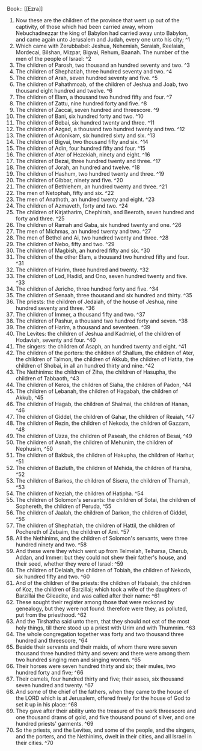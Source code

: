  Book:: [[Ezra]]
 1. Now these are the children of the province that went up out of the captivity, of those which had been carried away, whom Nebuchadnezzar the king of Babylon had carried away unto Babylon, and came again unto Jerusalem and Judah, every one unto his city; ^1
 2. Which came with Zerubbabel: Jeshua, Nehemiah, Seraiah, Reelaiah, Mordecai, Bilshan, Mizpar, Bigvai, Rehum, Baanah. The number of the men of the people of Israel: ^2
 3. The children of Parosh, two thousand an hundred seventy and two. ^3
 4. The children of Shephatiah, three hundred seventy and two. ^4
 5. The children of Arah, seven hundred seventy and five. ^5
 6. The children of Pahathmoab, of the children of Jeshua and Joab, two thousand eight hundred and twelve. ^6
 7. The children of Elam, a thousand two hundred fifty and four. ^7
 8. The children of Zattu, nine hundred forty and five. ^8
 9. The children of Zaccai, seven hundred and threescore. ^9
 10. The children of Bani, six hundred forty and two. ^10
 11. The children of Bebai, six hundred twenty and three. ^11
 12. The children of Azgad, a thousand two hundred twenty and two. ^12
 13. The children of Adonikam, six hundred sixty and six. ^13
 14. The children of Bigvai, two thousand fifty and six. ^14
 15. The children of Adin, four hundred fifty and four. ^15
 16. The children of Ater of Hezekiah, ninety and eight. ^16
 17. The children of Bezai, three hundred twenty and three. ^17
 18. The children of Jorah, an hundred and twelve. ^18
 19. The children of Hashum, two hundred twenty and three. ^19
 20. The children of Gibbar, ninety and five. ^20
 21. The children of Bethlehem, an hundred twenty and three. ^21
 22. The men of Netophah, fifty and six. ^22
 23. The men of Anathoth, an hundred twenty and eight. ^23
 24. The children of Azmaveth, forty and two. ^24
 25. The children of Kirjatharim, Chephirah, and Beeroth, seven hundred and forty and three. ^25
 26. The children of Ramah and Gaba, six hundred twenty and one. ^26
 27. The men of Michmas, an hundred twenty and two. ^27
 28. The men of Bethel and Ai, two hundred twenty and three. ^28
 29. The children of Nebo, fifty and two. ^29
 30. The children of Magbish, an hundred fifty and six. ^30
 31. The children of the other Elam, a thousand two hundred fifty and four. ^31
 32. The children of Harim, three hundred and twenty. ^32
 33. The children of Lod, Hadid, and Ono, seven hundred twenty and five. ^33
 34. The children of Jericho, three hundred forty and five. ^34
 35. The children of Senaah, three thousand and six hundred and thirty. ^35
 36. The priests: the children of Jedaiah, of the house of Jeshua, nine hundred seventy and three. ^36
 37. The children of Immer, a thousand fifty and two. ^37
 38. The children of Pashur, a thousand two hundred forty and seven. ^38
 39. The children of Harim, a thousand and seventeen. ^39
 40. The Levites: the children of Jeshua and Kadmiel, of the children of Hodaviah, seventy and four. ^40
 41. The singers: the children of Asaph, an hundred twenty and eight. ^41
 42. The children of the porters: the children of Shallum, the children of Ater, the children of Talmon, the children of Akkub, the children of Hatita, the children of Shobai, in all an hundred thirty and nine. ^42
 43. The Nethinims: the children of Ziha, the children of Hasupha, the children of Tabbaoth, ^43
 44. The children of Keros, the children of Siaha, the children of Padon, ^44
 45. The children of Lebanah, the children of Hagabah, the children of Akkub, ^45
 46. The children of Hagab, the children of Shalmai, the children of Hanan, ^46
 47. The children of Giddel, the children of Gahar, the children of Reaiah, ^47
 48. The children of Rezin, the children of Nekoda, the children of Gazzam, ^48
 49. The children of Uzza, the children of Paseah, the children of Besai, ^49
 50. The children of Asnah, the children of Mehunim, the children of Nephusim, ^50
 51. The children of Bakbuk, the children of Hakupha, the children of Harhur, ^51
 52. The children of Bazluth, the children of Mehida, the children of Harsha, ^52
 53. The children of Barkos, the children of Sisera, the children of Thamah, ^53
 54. The children of Neziah, the children of Hatipha. ^54
 55. The children of Solomon's servants: the children of Sotai, the children of Sophereth, the children of Peruda, ^55
 56. The children of Jaalah, the children of Darkon, the children of Giddel, ^56
 57. The children of Shephatiah, the children of Hattil, the children of Pochereth of Zebaim, the children of Ami. ^57
 58. All the Nethinims, and the children of Solomon's servants, were three hundred ninety and two. ^58
 59. And these were they which went up from Telmelah, Telharsa, Cherub, Addan, and Immer: but they could not shew their father's house, and their seed, whether they were of Israel: ^59
 60. The children of Delaiah, the children of Tobiah, the children of Nekoda, six hundred fifty and two. ^60
 61. And of the children of the priests: the children of Habaiah, the children of Koz, the children of Barzillai; which took a wife of the daughters of Barzillai the Gileadite, and was called after their name: ^61
 62. These sought their register among those that were reckoned by genealogy, but they were not found: therefore were they, as polluted, put from the priesthood. ^62
 63. And the Tirshatha said unto them, that they should not eat of the most holy things, till there stood up a priest with Urim and with Thummim. ^63
 64. The whole congregation together was forty and two thousand three hundred and threescore, ^64
 65. Beside their servants and their maids, of whom there were seven thousand three hundred thirty and seven: and there were among them two hundred singing men and singing women. ^65
 66. Their horses were seven hundred thirty and six; their mules, two hundred forty and five; ^66
 67. Their camels, four hundred thirty and five; their asses, six thousand seven hundred and twenty. ^67
 68. And some of the chief of the fathers, when they came to the house of the LORD which is at Jerusalem, offered freely for the house of God to set it up in his place: ^68
 69. They gave after their ability unto the treasure of the work threescore and one thousand drams of gold, and five thousand pound of silver, and one hundred priests' garments. ^69
 70. So the priests, and the Levites, and some of the people, and the singers, and the porters, and the Nethinims, dwelt in their cities, and all Israel in their cities. ^70
